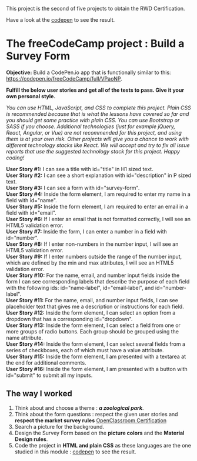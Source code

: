 This project is the second of five projects to obtain the RWD Certification.

Have a look at the [codepen](https://codepen.io/s-manguy/full/NWbgNYP) to see the result.


# The freeCodeCamp project : Build a Survey Form

**Objective:** Build a CodePen.io app that is functionally similar to this: https://codepen.io/freeCodeCamp/full/VPaoNP.



**Fulfill the below user stories and get all of the tests to pass. Give it your own personal style.**



*You can use HTML, JavaScript, and CSS to complete this project. Plain CSS is recommended because that is what the lessons have covered so far and you should get some practice with plain CSS. You can use Bootstrap or SASS if you choose. Additional technologies (just for example jQuery, React, Angular, or Vue) are not recommended for this project, and using them is at your own risk. Other projects will give you a chance to work with different technology stacks like React. We will accept and try to fix all issue reports that use the suggested technology stack for this project. Happy coding!*



**User Story #1:** I can see a title with id="title" in H1 sized text.  
**User Story #2:** I can see a short explanation with id="description" in P sized text.  
**User Story #3:** I can see a form with id="survey-form".  
**User Story #4:** Inside the form element, I am required to enter my name in a field with id="name".  
**User Story #5:** Inside the form element, I am required to enter an email in a field with id="email".  
**User Story #6:** If I enter an email that is not formatted correctly, I will see an HTML5 validation error.  
**User Story #7:** Inside the form, I can enter a number in a field with id="number".  
**User Story #8:** If I enter non-numbers in the number input, I will see an HTML5 validation error.  
**User Story #9:** If I enter numbers outside the range of the number input, which are defined by the min and max attributes, I will see an HTML5 validation error.  
**User Story #10:** For the name, email, and number input fields inside the form I can see corresponding labels that describe the purpose of each field with the following ids: id="name-label", id="email-label", and id="number-label".  
**User Story #11:** For the name, email, and number input fields, I can see placeholder text that gives me a description or instructions for each field.  
**User Story #12:** Inside the form element, I can select an option from a dropdown that has a corresponding id="dropdown".  
**User Story #13:** Inside the form element, I can select a field from one or more groups of radio buttons. Each group should be grouped using the name attribute.  
**User Story #14:** Inside the form element, I can select several fields from a series of checkboxes, each of which must have a value attribute.  
**User Story #15:** Inside the form element, I am presented with a textarea at the end for additional comments.  
**User Story #16:** Inside the form element, I am presented with a button with id="submit" to submit all my inputs.  


## The way I worked
1. Think about and choose a theme : ***a zoological park***.
2. Think about the form questions : respect the given user stories and **respect the market survey rules** [OpenClassroom Certification](https://openclassrooms.com/fr/courses/6067991-realisez-une-etude-de-marche)
3. Search a picture for the background.
4. Design the Survey Form based on the **picture colors** and the **Material Design rules**.
5. Code the project in **HTML and plain CSS** as these languages are the one studied in this module : [codepen](https://codepen.io/s-manguy/full/NWbgNYP) to see the result.
